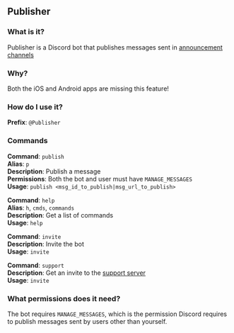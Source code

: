 ## Publisher
### What is it?
Publisher is a Discord bot that publishes messages sent in [announcement channels](https://support.discord.com/hc/en-us/articles/360032008192-Announcement-Channels-)

### Why?
Both the iOS and Android apps are missing this feature!

### How do I use it?
**Prefix**: `@Publisher`

### Commands
**Command**: `publish`\
**Alias**: `p`\
**Description**: Publish a message\
**Permissions**: Both the bot and user must have `MANAGE_MESSAGES`\
**Usage**: `publish <msg_id_to_publish|msg_url_to_publish>`

**Command**: `help`\
**Alias**: `h`, `cmds`, `commands`\
**Description**: Get a list of commands\
**Usage**: `help`

**Command**: `invite`\
**Description**: Invite the bot\
**Usage**: `invite`

**Command**: `support`\
**Description**: Get an invite to the [support server](https://discord.gg/xfe9tcW)\
**Usage**: `invite`

### What permissions does it need?
The bot requires `MANAGE_MESSAGES`, which is the permission Discord requires to publish messages sent by users other than yourself.

